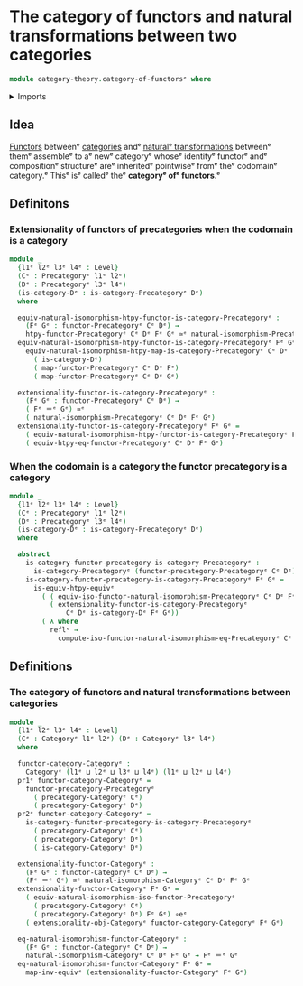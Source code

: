 # The category of functors and natural transformations between two categories

```agda
module category-theory.category-of-functorsᵉ where
```

<details><summary>Imports</summary>

```agda
open import category-theory.categoriesᵉ
open import category-theory.category-of-maps-categoriesᵉ
open import category-theory.functors-categoriesᵉ
open import category-theory.functors-precategoriesᵉ
open import category-theory.isomorphisms-in-categoriesᵉ
open import category-theory.natural-isomorphisms-functors-categoriesᵉ
open import category-theory.natural-isomorphisms-functors-precategoriesᵉ
open import category-theory.precategoriesᵉ
open import category-theory.precategory-of-functorsᵉ

open import foundation.dependent-pair-typesᵉ
open import foundation.equivalencesᵉ
open import foundation.identity-typesᵉ
open import foundation.universe-levelsᵉ
```

</details>

## Idea

[Functors](category-theory.functors-categories.mdᵉ) betweenᵉ
[categories](category-theory.categories.mdᵉ) andᵉ
[naturalᵉ transformations](category-theory.natural-transformations-functors-categories.mdᵉ)
betweenᵉ themᵉ assembleᵉ to aᵉ newᵉ categoryᵉ whoseᵉ identityᵉ functorᵉ andᵉ compositionᵉ
structureᵉ areᵉ inheritedᵉ pointwiseᵉ fromᵉ theᵉ codomainᵉ category.ᵉ Thisᵉ isᵉ calledᵉ theᵉ
**categoryᵉ ofᵉ functors**.ᵉ

## Definitons

### Extensionality of functors of precategories when the codomain is a category

```agda
module _
  {l1ᵉ l2ᵉ l3ᵉ l4ᵉ : Level}
  (Cᵉ : Precategoryᵉ l1ᵉ l2ᵉ)
  (Dᵉ : Precategoryᵉ l3ᵉ l4ᵉ)
  (is-category-Dᵉ : is-category-Precategoryᵉ Dᵉ)
  where

  equiv-natural-isomorphism-htpy-functor-is-category-Precategoryᵉ :
    (Fᵉ Gᵉ : functor-Precategoryᵉ Cᵉ Dᵉ) →
    htpy-functor-Precategoryᵉ Cᵉ Dᵉ Fᵉ Gᵉ ≃ᵉ natural-isomorphism-Precategoryᵉ Cᵉ Dᵉ Fᵉ Gᵉ
  equiv-natural-isomorphism-htpy-functor-is-category-Precategoryᵉ Fᵉ Gᵉ =
    equiv-natural-isomorphism-htpy-map-is-category-Precategoryᵉ Cᵉ Dᵉ
      ( is-category-Dᵉ)
      ( map-functor-Precategoryᵉ Cᵉ Dᵉ Fᵉ)
      ( map-functor-Precategoryᵉ Cᵉ Dᵉ Gᵉ)

  extensionality-functor-is-category-Precategoryᵉ :
    (Fᵉ Gᵉ : functor-Precategoryᵉ Cᵉ Dᵉ) →
    ( Fᵉ ＝ᵉ Gᵉ) ≃ᵉ
    ( natural-isomorphism-Precategoryᵉ Cᵉ Dᵉ Fᵉ Gᵉ)
  extensionality-functor-is-category-Precategoryᵉ Fᵉ Gᵉ =
    ( equiv-natural-isomorphism-htpy-functor-is-category-Precategoryᵉ Fᵉ Gᵉ) ∘eᵉ
    ( equiv-htpy-eq-functor-Precategoryᵉ Cᵉ Dᵉ Fᵉ Gᵉ)
```

### When the codomain is a category the functor precategory is a category

```agda
module _
  {l1ᵉ l2ᵉ l3ᵉ l4ᵉ : Level}
  (Cᵉ : Precategoryᵉ l1ᵉ l2ᵉ)
  (Dᵉ : Precategoryᵉ l3ᵉ l4ᵉ)
  (is-category-Dᵉ : is-category-Precategoryᵉ Dᵉ)
  where

  abstract
    is-category-functor-precategory-is-category-Precategoryᵉ :
      is-category-Precategoryᵉ (functor-precategory-Precategoryᵉ Cᵉ Dᵉ)
    is-category-functor-precategory-is-category-Precategoryᵉ Fᵉ Gᵉ =
      is-equiv-htpy-equivᵉ
        ( ( equiv-iso-functor-natural-isomorphism-Precategoryᵉ Cᵉ Dᵉ Fᵉ Gᵉ) ∘eᵉ
          ( extensionality-functor-is-category-Precategoryᵉ
              Cᵉ Dᵉ is-category-Dᵉ Fᵉ Gᵉ))
        ( λ where
          reflᵉ →
            compute-iso-functor-natural-isomorphism-eq-Precategoryᵉ Cᵉ Dᵉ Fᵉ Gᵉ reflᵉ)
```

## Definitions

### The category of functors and natural transformations between categories

```agda
module _
  {l1ᵉ l2ᵉ l3ᵉ l4ᵉ : Level}
  (Cᵉ : Categoryᵉ l1ᵉ l2ᵉ) (Dᵉ : Categoryᵉ l3ᵉ l4ᵉ)
  where

  functor-category-Categoryᵉ :
    Categoryᵉ (l1ᵉ ⊔ l2ᵉ ⊔ l3ᵉ ⊔ l4ᵉ) (l1ᵉ ⊔ l2ᵉ ⊔ l4ᵉ)
  pr1ᵉ functor-category-Categoryᵉ =
    functor-precategory-Precategoryᵉ
      ( precategory-Categoryᵉ Cᵉ)
      ( precategory-Categoryᵉ Dᵉ)
  pr2ᵉ functor-category-Categoryᵉ =
    is-category-functor-precategory-is-category-Precategoryᵉ
      ( precategory-Categoryᵉ Cᵉ)
      ( precategory-Categoryᵉ Dᵉ)
      ( is-category-Categoryᵉ Dᵉ)

  extensionality-functor-Categoryᵉ :
    (Fᵉ Gᵉ : functor-Categoryᵉ Cᵉ Dᵉ) →
    (Fᵉ ＝ᵉ Gᵉ) ≃ᵉ natural-isomorphism-Categoryᵉ Cᵉ Dᵉ Fᵉ Gᵉ
  extensionality-functor-Categoryᵉ Fᵉ Gᵉ =
    ( equiv-natural-isomorphism-iso-functor-Precategoryᵉ
      ( precategory-Categoryᵉ Cᵉ)
      ( precategory-Categoryᵉ Dᵉ) Fᵉ Gᵉ) ∘eᵉ
    ( extensionality-obj-Categoryᵉ functor-category-Categoryᵉ Fᵉ Gᵉ)

  eq-natural-isomorphism-functor-Categoryᵉ :
    (Fᵉ Gᵉ : functor-Categoryᵉ Cᵉ Dᵉ) →
    natural-isomorphism-Categoryᵉ Cᵉ Dᵉ Fᵉ Gᵉ → Fᵉ ＝ᵉ Gᵉ
  eq-natural-isomorphism-functor-Categoryᵉ Fᵉ Gᵉ =
    map-inv-equivᵉ (extensionality-functor-Categoryᵉ Fᵉ Gᵉ)
```
